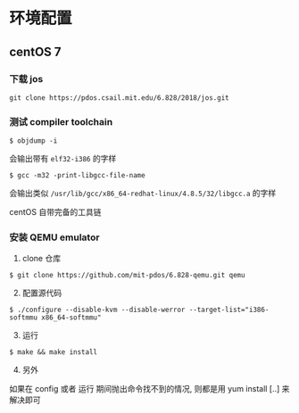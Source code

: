 
# 环境配置

## centOS 7

### 下载 jos

`git clone https://pdos.csail.mit.edu/6.828/2018/jos.git`

### 测试 compiler toolchain

`$ objdump -i`

会输出带有 `elf32-i386` 的字样

`$ gcc -m32 -print-libgcc-file-name`

会输出类似 `/usr/lib/gcc/x86_64-redhat-linux/4.8.5/32/libgcc.a` 的字样

centOS 自带完备的工具链

### 安装 QEMU emulator

1. clone 仓库

`$ git clone https://github.com/mit-pdos/6.828-qemu.git qemu`

2. 配置源代码

`$ ./configure --disable-kvm --disable-werror --target-list="i386-softmmu x86_64-softmmu"`

3. 运行

`$ make && make install`

4. 另外

如果在 config 或者 运行 期间抛出命令找不到的情况, 则都是用 yum install [..] 来解决即可

